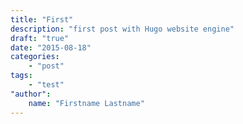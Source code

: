```yaml
---
title: "First"
description: "first post with Hugo website engine"
draft: "true"
date: "2015-08-18"
categories:
    - "post"
tags:
    - "test"
"author":
    name: "Firstname Lastname"
---
```



